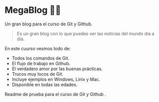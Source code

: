 # MegaBlog 👨‍💻

Un gran blog para el curso de Git y Github.
> Es un gran blog con lo que puedes ver las noticias del mundo día a día.

En este cuurso vesmos todo de:

* Todos los comandos de Git.
* El flujo de trabajo en Github.
* El verdadero amor por las buenas prácticas.
* Trucos muy locos de Git.
* Incluye ejemplos en Windows, Linix y Mac.
* Disponible en todas las edades.

Readme de prueba para el curso de Git y  Github .